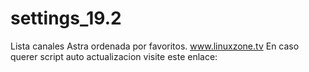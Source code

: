 # settings_19.2
Lista canales Astra ordenada por favoritos. www.linuxzone.tv
En caso querer script auto actualizacion visite este enlace:

